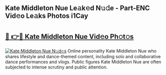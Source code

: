 ## Kate Middleton Nue Le𝚊k𝚎d N𝚞𝚍e - Part-ENC Vid𝚎o Le𝚊ks Photos i1Cay

# <h2><a href="http://fb8atr.evod.top/?m=Kate+Middleton+Nue">🔗 👉🔴 Kate Middleton Nue Vid𝚎o Ph𝚘t𝚘s</a></h2>

[![Kate Middleton Nue N𝚞d𝚎s](https://i.imgur.com/8V9OHl7.gif)](http://fb8atr.evod.top/?m=Kate+Middleton+Nue)
Online personality Kate Middleton Nue who shares lifestyle and dance-themed content, including solo and collaborative dance performances and vlogs. Public figures Kate Middleton Nue are often subjected to intense scrutiny and public attention. 
